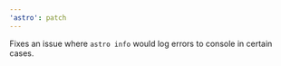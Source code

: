 ```yaml
---
'astro': patch
---
```


Fixes an issue where `astro info` would log errors to console in certain cases.
